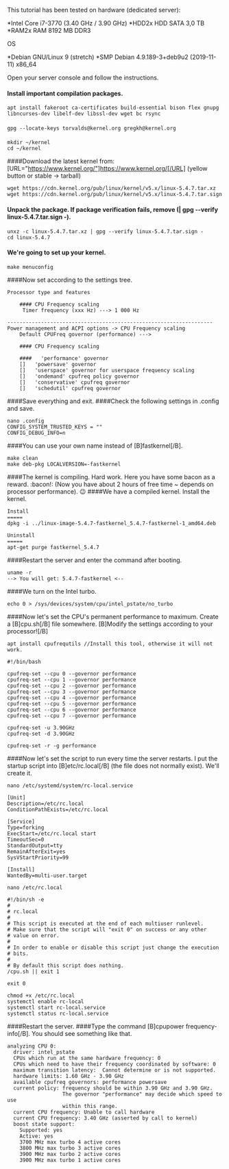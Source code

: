 This tutorial has been tested on hardware (dedicated server):

*Intel Core i7-3770 (3.40 GHz / 3.90 GHz)
*HDD2x HDD SATA 3,0 TB
*RAM2x RAM 8192 MB DDR3

OS

*Debian GNU/Linux 9 (stretch)
*SMP Debian 4.9.189-3+deb9u2 (2019-11-11) x86_64


Open your server console and follow the instructions.

#### Install important compilation packages.
```
apt install fakeroot ca-certificates build-essential bison flex gnupg libncurses-dev libelf-dev libssl-dev wget bc rsync
```
#### 
```
gpg --locate-keys torvalds@kernel.org gregkh@kernel.org
```
####
```
mkdir ~/kernel
cd ~/kernel
```
####Download the latest kernel from: [URL="https://www.kernel.org/"]https://www.kernel.org/[/URL] (yellow button or stable -> tarball)
```
wget https://cdn.kernel.org/pub/linux/kernel/v5.x/linux-5.4.7.tar.xz
wget https://cdn.kernel.org/pub/linux/kernel/v5.x/linux-5.4.7.tar.sign
```
#### Unpack the package. If package verification fails, remove (| gpg --verify linux-5.4.7.tar.sign -).
```
unxz -c linux-5.4.7.tar.xz | gpg --verify linux-5.4.7.tar.sign -
cd linux-5.4.7
```
#### We're going to set up your kernel.
```
make menuconfig
```
####Now set according to the settings tree.
```
Processor type and features

    #### CPU Frequency scaling
     Timer frequency (xxx Hz) ---> 1 000 Hz

-------------------------------------------------------------------
Power management and ACPI options -> CPU Frequency scaling
    Default CPUFreq governor (performance) --->

    #### CPU Frequency scaling

    ####   'performance' governor
    []   'powersave' governor
    []   'userspace' governor for userspace frequency scaling
    []   'ondemand' cpufreq policy governor
    []   'conservative' cpufreq governor
    []   'schedutil' cpufreq governor
```
####Save everything and exit.
####Check the following settings in .config and save.
```
nano .config
CONFIG_SYSTEM_TRUSTED_KEYS = ""
CONFIG_DEBUG_INFO=n
```
####You can use your own name instead of [B]fastkernel[/B].
```
make clean
make deb-pkg LOCALVERSION=-fastkernel
```
####The kernel is compiling. Hard work. Here you have some bacon as a reward. :bacon!: (Now you have about 2 hours of free time ~ depends on processor performance). :wink:
####We have a compiled kernel. Install the kernel. 
```
Install
=====
dpkg -i ../linux-image-5.4.7-fastkernel_5.4.7-fastkernel-1_amd64.deb

Uninstall
=====
apt-get purge fastkernel_5.4.7
```
####Restart the server and enter the command after booting.
```
uname -r
--> You will get: 5.4.7-fastkernel <--
```
####We turn on the Intel turbo.
```
echo 0 > /sys/devices/system/cpu/intel_pstate/no_turbo
```
####Now let's set the CPU's permanent performance to maximum. Create a [B]cpu.sh[/B] file somewhere. [B]Modify the settings according to your processor![/B]
```
apt install cpufrequtils //Install this tool, otherwise it will not work.
```
```
#!/bin/bash

cpufreq-set --cpu 0 --governor performance
cpufreq-set --cpu 1 --governor performance
cpufreq-set --cpu 2 --governor performance
cpufreq-set --cpu 3 --governor performance
cpufreq-set --cpu 4 --governor performance
cpufreq-set --cpu 5 --governor performance
cpufreq-set --cpu 6 --governor performance
cpufreq-set --cpu 7 --governor performance

cpufreq-set -u 3.90GHz
cpufreq-set -d 3.90GHz

cpufreq-set -r -g performance
```
####Now let's set the script to run every time the server restarts. I put the startup script into [B]etc/rc.local[/B] (the file does not normally exist). We'll create it.
```
nano /etc/systemd/system/rc-local.service
```
```
[Unit]
Description=/etc/rc.local
ConditionPathExists=/etc/rc.local

[Service]
Type=forking
ExecStart=/etc/rc.local start
TimeoutSec=0
StandardOutput=tty
RemainAfterExit=yes
SysVStartPriority=99

[Install]
WantedBy=multi-user.target
```
```
nano /etc/rc.local
```
```
#!/bin/sh -e
#
# rc.local
#
# This script is executed at the end of each multiuser runlevel.
# Make sure that the script will "exit 0" on success or any other
# value on error.
#
# In order to enable or disable this script just change the execution
# bits.
#
# By default this script does nothing.
/cpu.sh || exit 1

exit 0
```
```
chmod +x /etc/rc.local
systemctl enable rc-local
systemctl start rc-local.service
systemctl status rc-local.service
```
####Restart the server.
####Type the command [B]cpupower frequency-info[/B]. You should see something like that.
```
analyzing CPU 0:
  driver: intel_pstate
  CPUs which run at the same hardware frequency: 0
  CPUs which need to have their frequency coordinated by software: 0
  maximum transition latency:  Cannot determine or is not supported.
  hardware limits: 1.60 GHz - 3.90 GHz
  available cpufreq governors: performance powersave
  current policy: frequency should be within 3.90 GHz and 3.90 GHz.
                  The governor "performance" may decide which speed to use
                  within this range.
  current CPU frequency: Unable to call hardware
  current CPU frequency: 3.40 GHz (asserted by call to kernel)
  boost state support:
    Supported: yes
    Active: yes
    3700 MHz max turbo 4 active cores
    3800 MHz max turbo 3 active cores
    3900 MHz max turbo 2 active cores
    3900 MHz max turbo 1 active cores
```
